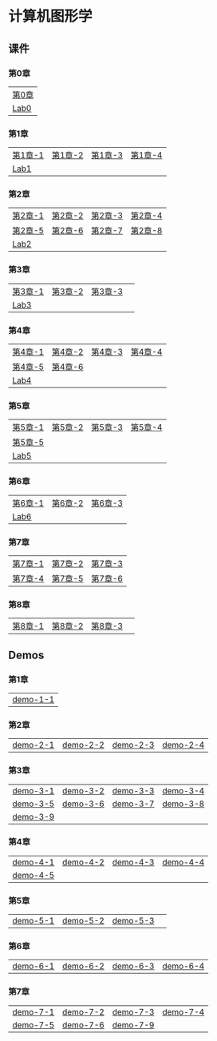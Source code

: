 # 计算机图形学

## 课件

### 第0章

|    |
| ---- |
|[第0章](./CourseWare/CGChapters/chapter-0.html)|
| [Lab0](./CourseWare/CGChapters/Chapter-1-lab0.md)|

### 第1章

|    |    |    |    |
| ---- | ---- | ---- | ---- |
|[第1章-1](./CourseWare/CGChapters/Chapter1/chapter-1-1.html)|[第1章-2](./CourseWare/CGChapters/Chapter1/chapter-1-2.html)|[第1章-3](./CourseWare/CGChapters/Chapter1/chapter-1-3.html)|[第1章-4](./CourseWare/CGChapters/Chapter1/chapter-1-4.html)|
|[Lab1](./CourseWare/CGChapters/Chapter1/Chapter-1-lab1.md)| | | |

### 第2章

|    |    |    |    |
| ---- | ---- | ---- | ---- |
|[第2章-1](./CourseWare/CGChapters/Chapter2/chapter-2-1.html)|[第2章-2](./CourseWare/CGChapters/Chapter2/chapter-2-2.html)|[第2章-3](./CourseWare/CGChapters/Chapter2/chapter-2-3.html)|[第2章-4](./CourseWare/CGChapters/Chapter2/chapter-2-4.html)|
|[第2章-5](./CourseWare/CGChapters/Chapter2/chapter-2-5.html)|[第2章-6](./CourseWare/CGChapters/Chapter2/chapter-2-6.html)|[第2章-7](./CourseWare/CGChapters/Chapter2/chapter-2-7.html)|[第2章-8](./CourseWare/CGChapters/Chapter2/chapter-2-8.html)|
|[Lab2](./CourseWare/CGChapters/Chapter2/Chapter-2-lab2.md)| | | |

### 第3章

|    |    |    |    |
| ---- | ---- | ---- | ---- |
|[第3章-1](./CourseWare/CGChapters/Chapter3/chapter-3-1.html)|[第3章-2](./CourseWare/CGChapters/Chapter3/chapter-3-2.html)|[第3章-3](./CourseWare/CGChapters/Chapter3/chapter-3-3.html)| |
|[Lab3](./CourseWare/CGChapters/Chapter3/Chapter-3-lab3.md)| | | |

### 第4章

|    |    |    |    |
| ---- | ---- | ---- | ---- |
|[第4章-1](./CourseWare/CGChapters/Chapter4/chapter-4-1.html)|[第4章-2](./CourseWare/CGChapters/Chapter4/chapter-4-2.html)|[第4章-3](./CourseWare/CGChapters/Chapter4/chapter-4-3.html)|[第4章-4](./CourseWare/CGChapters/Chapter4/chapter-4-4.html)|
|[第4章-5](./CourseWare/CGChapters/Chapter4/chapter-4-5.html)|[第4章-6](./CourseWare/CGChapters/Chapter4/chapter-4-6.html)| | |
|[Lab4](./CourseWare/CGChapters/Chapter4/Chapter-4-lab4.md)| | | |

### 第5章

|    |    |    |    |
| ---- | ---- | ---- | ---- |
|[第5章-1](./CourseWare/CGChapters/Chapter5/chapter-5-1.html)|[第5章-2](./CourseWare/CGChapters/Chapter5/chapter-5-2.html)|[第5章-3](./CourseWare/CGChapters/Chapter5/chapter-5-3.html)|[第5章-4](./CourseWare/CGChapters/Chapter5/chapter-5-4.html)|
|[第5章-5](./CourseWare/CGChapters/Chapter5/chapter-5-5.html)|| | |
|[Lab5](./CourseWare/CGChapters/Chapter5/Chapter-5-lab5.md)| | | |

### 第6章

|    |    |    |
| ---- | ---- | ---- | 
|[第6章-1](./CourseWare/CGChapters/Chapter6/chapter-6-1.html)|[第6章-2](./CourseWare/CGChapters/Chapter6/chapter-6-2.html)|[第6章-3](./CourseWare/CGChapters/Chapter6/chapter-6-3.html)|
|[Lab6](./CourseWare/CGChapters/Chapter6/Chapter-6-lab6.md)| | |

### 第7章

|    |    |    |
| ---- | ---- | ---- | 
|[第7章-1](./CourseWare/CGChapters/Chapter7/chapter-7-1.html)|[第7章-2](./CourseWare/CGChapters/Chapter7/chapter-7-2.html)|[第7章-3](./CourseWare/CGChapters/Chapter7/chapter-7-3.html)|
|[第7章-4](./CourseWare/CGChapters/Chapter7/chapter-7-4.html)|[第7章-5](./CourseWare/CGChapters/Chapter7/chapter-7-5.html)|[第7章-6](./CourseWare/CGChapters/Chapter7/chapter-7-6.html)|


### 第8章

|    |    |    |    |
| ---- | ---- | ---- | ---- | 
|[第8章-1](./CourseWare/CGChapters/Chapter8/chapter-8-1.html)|[第8章-2](./CourseWare/CGChapters/Chapter8/chapter-8-2.html)|[第8章-3](./CourseWare/CGChapters/Chapter8/chapter-8-3.html)||[第8章-4](./CourseWare/CGChapters/Chapter8/chapter-8-4.html)|



## Demos

### 第1章

|    |
| ---- |
|[demo-1-1](./demos/chap1-demo-1.html)|

### 第2章

|    |    |    |    |
| ---- | ---- | ---- | ---- |
|[demo-2-1](./demos/chap2-demo-1.html)|[demo-2-2](./demos/chap2-demo-2.html)|[demo-2-3](./demos/chap2-demo-3.html)|[demo-2-4](./demos/chap2-demo-4.html)|

### 第3章

|    |    |    |    |
| ---- | ---- | ---- | ---- |
|[demo-3-1](./demos/chap3-demo-1.html)|[demo-3-2](./demos/chap3-demo-2.html)|[demo-3-3](./demos/chap3-demo-3.html)|[demo-3-4](./demos/chap3-demo-4.html)|
|[demo-3-5](./demos/chap3-demo-5.html)|[demo-3-6](./demos/chap3-demo-6.html)|[demo-3-7](./demos/chap3-demo-7.html)|[demo-3-8](./demos/chap3-demo-8.html)|
|[demo-3-9](./demos/chap3-demo-9.html)| | | |

### 第4章

|    |    |    |    |
| ---- | ---- | ---- | ---- |
|[demo-4-1](./demos/chap4-demo-1.html)|[demo-4-2](./demos/chap4-demo-2.html)|[demo-4-3](./demos/chap4-demo-3.html)|[demo-4-4](./demos/chap4-demo-4.html)|
|[demo-4-5](./demos/chap4-demo-5.html)| | | |


### 第5章

|    |    |    |    |
| ---- | ---- | ---- | ---- |
|[demo-5-1](./demos/chap5-demo-1.html)|[demo-5-2](./demos/chap5-demo-2.html)|[demo-5-3](./demos/chap5-demo-3.html)||

### 第6章

|    |    |    |    |
| ---- | ---- | ---- | ---- |
|[demo-6-1](./demos/chap6-demo-1.html)|[demo-6-2](./demos/chap6-demo-2.html)|[demo-6-3](./demos/chap6-demo-3.html)|[demo-6-4](./demos/chap6-demo-4.html)|

### 第7章

|    |    |    |    |
| ---- | ---- | ---- | ---- |
|[demo-7-1](./demos/chap7-demo-1.html)|[demo-7-2](./demos/chap7-demo-2.html)|[demo-7-3](./demos/chap6-demo-3.html)|[demo-7-4](./demos/chap6-demo-4.html)|
|[demo-7-5](./demos/chap7-demo-5.html)|[demo-7-6](./demos/chap7-demo-6.html)|[demo-7-9](./demos/chap7-demo-9.html)||


